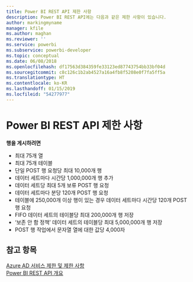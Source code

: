 ```yaml
---
title: Power BI REST API 제한 사항
description: Power BI REST API에는 다음과 같은 제한 사항이 있습니다.
author: markingmyname
manager: kfile
ms.author: maghan
ms.reviewer: ''
ms.service: powerbi
ms.subservice: powerbi-developer
ms.topic: conceptual
ms.date: 06/08/2018
ms.openlocfilehash: df17563d384359fe33123ed87743754bb33bf04d
ms.sourcegitcommit: c8c126c1b2ab4527a16a4fb8f5208e0f7fa5ff5a
ms.translationtype: HT
ms.contentlocale: ko-KR
ms.lasthandoff: 01/15/2019
ms.locfileid: "54277977"
---
```

# <a name="power-bi-rest-api-limitations"></a>Power BI REST API 제한 사항  
  
**행을 게시하려면**  
  
* 최대 75개 열
* 최대 75개 테이블
* 단일 POST 행 요청당 최대 10,000개 행  
* 데이터 세트마다 시간당 1,000,000개 행 추가  
* 데이터 세트당 최대 5개 보류 POST 행 요청  
* 데이터 세트마다 분당 120개 POST 행 요청
* 테이블에 250,000개 이상 행이 있는 경우 데이터 세트마다 시간당 120개 POST 행 요청    
* FIFO 데이터 세트의 테이블당 최대 200,000개 행 저장  
* ‘보존 안 함 정책’ 데이터 세트의 테이블당 최대 5,000,000개 행 저장  
* POST 행 작업에서 문자열 열에 대한 값당 4,000자
  
## <a name="see-also"></a>참고 항목

[Azure AD 서비스 제한 및 제한 사항](https://docs.microsoft.com/azure/active-directory/active-directory-service-limits-restrictions)   
[Power BI REST API 개요](https://docs.microsoft.com/rest/api/power-bi/)
